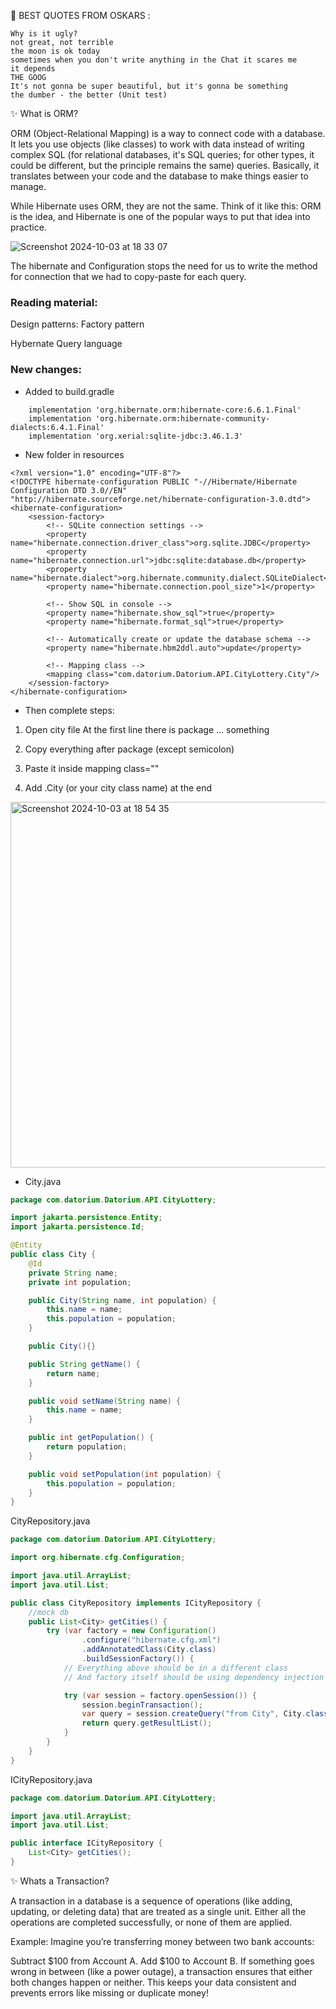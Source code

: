 🌈 BEST QUOTES FROM OSKARS :
```
Why is it ugly? 
not great, not terrible
the moon is ok today
sometimes when you don't write anything in the Chat it scares me
it depends
THE GOOG
It's not gonna be super beautiful, but it's gonna be something
the dumber - the better (Unit test)
```

✨ What is ORM?

ORM (Object-Relational Mapping) is a way to connect code with a database. It lets you use objects (like classes) to work with data instead of writing complex SQL 
(for relational databases, it's SQL queries; for other types, it could be different, but the principle remains the same) queries. 
Basically, it translates between your code and the database to make things easier to manage.

While Hibernate uses ORM, they are not the same. Think of it like this: ORM is the idea, and Hibernate is one of the popular ways to put that idea into practice.

![Screenshot 2024-10-03 at 18 33 07](https://github.com/user-attachments/assets/47a62e82-bc93-4bc8-8d9a-698dc2f2c7b1)

The hibernate and Configuration stops the need for us to write the method for connection that we had to copy-paste for each query.

### Reading material:

Design patterns: Factory pattern

Hybernate Query language

### New changes:

* Added to build.gradle

```
    implementation 'org.hibernate.orm:hibernate-core:6.6.1.Final'
    implementation 'org.hibernate.orm:hibernate-community-dialects:6.4.1.Final'
    implementation 'org.xerial:sqlite-jdbc:3.46.1.3'
```

* New folder in resources

```
<?xml version="1.0" encoding="UTF-8"?>
<!DOCTYPE hibernate-configuration PUBLIC "-//Hibernate/Hibernate Configuration DTD 3.0//EN" "http://hibernate.sourceforge.net/hibernate-configuration-3.0.dtd">
<hibernate-configuration>
    <session-factory>
        <!-- SQLite connection settings -->
        <property name="hibernate.connection.driver_class">org.sqlite.JDBC</property>
        <property name="hibernate.connection.url">jdbc:sqlite:database.db</property>
        <property name="hibernate.dialect">org.hibernate.community.dialect.SQLiteDialect</property>
        <property name="hibernate.connection.pool_size">1</property>

        <!-- Show SQL in console -->
        <property name="hibernate.show_sql">true</property>
        <property name="hibernate.format_sql">true</property>

        <!-- Automatically create or update the database schema -->
        <property name="hibernate.hbm2ddl.auto">update</property>

        <!-- Mapping class -->
        <mapping class="com.datorium.Datorium.API.CityLottery.City"/>
    </session-factory>
</hibernate-configuration>
```

* Then complete steps:
  
1. Open city file
At the first line there is package ... something

2. Copy everything after package (except semicolon)

3. Paste it inside mapping class=""

4. Add .City (or your city class name) at the end

<img width="585" alt="Screenshot 2024-10-03 at 18 54 35" src="https://github.com/user-attachments/assets/6544643e-7f2e-4062-90b5-7f1828fa4da1">


* City.java
```java
package com.datorium.Datorium.API.CityLottery;

import jakarta.persistence.Entity;
import jakarta.persistence.Id;

@Entity
public class City {
    @Id
    private String name;
    private int population;

    public City(String name, int population) {
        this.name = name;
        this.population = population;
    }

    public City(){}

    public String getName() {
        return name;
    }

    public void setName(String name) {
        this.name = name;
    }

    public int getPopulation() {
        return population;
    }

    public void setPopulation(int population) {
        this.population = population;
    }
}
```

CityRepository.java

```java
package com.datorium.Datorium.API.CityLottery;

import org.hibernate.cfg.Configuration;

import java.util.ArrayList;
import java.util.List;

public class CityRepository implements ICityRepository {
    //mock db
    public List<City> getCities() {
        try (var factory = new Configuration()
                .configure("hibernate.cfg.xml")
                .addAnnotatedClass(City.class)
                .buildSessionFactory()) {
            // Everything above should be in a different class
            // And factory itself should be using dependency injection

            try (var session = factory.openSession()) {
                session.beginTransaction();
                var query = session.createQuery("from City", City.class);
                return query.getResultList();
            }
        }
    }
}

```
ICityRepository.java
```java
package com.datorium.Datorium.API.CityLottery;

import java.util.ArrayList;
import java.util.List;

public interface ICityRepository {
    List<City> getCities();
}

```


✨ Whats a Transaction?


A transaction in a database is a sequence of operations (like adding, updating, or deleting data) that are treated as a single unit. Either all the operations are completed successfully, or none of them are applied.

Example: Imagine you’re transferring money between two bank accounts:

Subtract $100 from Account A.
Add $100 to Account B.
If something goes wrong in between (like a power outage), a transaction ensures that either both changes happen or neither. This keeps your data consistent and prevents errors like missing or duplicate money!
